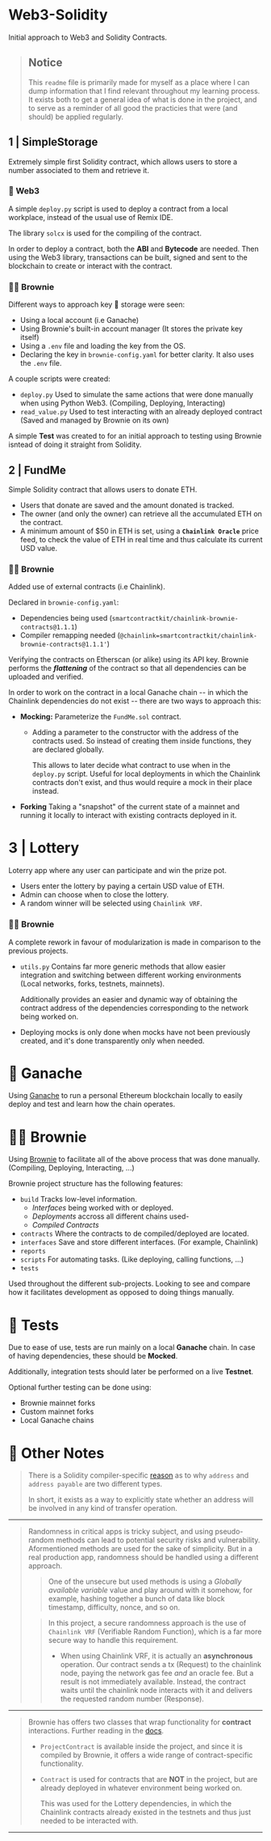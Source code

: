 # Web3-Solidity
Initial approach to Web3 and Solidity Contracts.

> ## Notice
> This `readme` file is primarily made for myself as a place where I can dump information that I find relevant throughout my learning process. It exists both to get a general idea of what is done in the project, and to serve as a reminder of all good the practicies that were (and should) be applied regularly.

## 1 | SimpleStorage
Extremely simple first Solidity contract, which allows users to store a number associated to them and retrieve it.

### 🐍 Web3
A simple ``deploy.py`` script is used to deploy a contract from a local workplace, instead of the usual use of Remix IDE.

The library ``solcx`` is used for the compiling of the contract. 

In order to deploy a contract, both the **ABI** and **Bytecode** are needed. Then using the Web3 library, transactions can be built, signed and sent to the blockchain to create or interact with the contract.

### 👩‍🍳 Brownie

Different ways to approach key 🔑 storage were seen: 
- Using a local account (i.e Ganache)
- Using Brownie's built-in account manager (It stores the private key itself)
- Using a `.env` file and loading the key from the OS.
- Declaring the key in `brownie-config.yaml` for better clarity. It also uses the `.env` file.

A couple scripts were created:
- `deploy.py` Used to simulate the same actions that were done manually when using Python Web3. (Compiling, Deploying, Interacting)
- `read_value.py` Used to test interacting with an already deployed contract (Saved and managed by Brownie on its own)
  
A simple **Test** was created to for an initial approach to testing using Brownie isntead of doing it straight from Solidity.

## 2 | FundMe
Simple Solidity contract that allows users to donate ETH. 
- Users that donate are saved and the amount donated is tracked.
- The owner (and only the owner) can retrieve all the accumulated ETH on the contract.
- A minimum amount of $50 in ETH is set, using a **``Chainlink Oracle``** price feed, to check the value of ETH in real time and thus calculate its current USD value.

### 👩‍🍳 Brownie
Added use of external contracts (i.e Chainlink).

Declared in `brownie-config.yaml`:
- Dependencies being used (`smartcontractkit/chainlink-brownie-contracts@1.1.1`)
- Compiler remapping needed (`@chainlink=smartcontractkit/chainlink-brownie-contracts@1.1.1'`)

Verifying the contracts on Etherscan (or alike) using its API key. Brownie performs the ***flattening*** of the contract so that all dependencies can be uploaded and verified.

In order to work on the contract in a local Ganache chain -- in which the Chainlink dependencies do not exist -- there are two ways to approach this:
- **Mocking:** Parameterize the `FundMe.sol` contract.
  - Adding a parameter to the constructor with the address of the contracts used. So instead of creating them inside functions, they are declared globally.

    This allows to later decide what contract to use when in the `deploy.py` script. Useful for local deployments in which the Chainlink contracts don't exist, and thus would require a mock in their place instead.

- **Forking** Taking a "snapshot" of the current state of a mainnet and running it locally to interact with existing contracts deployed in it. 

# 3 | Lottery 
Loterry app where any user can participate and win the prize pot.
- Users enter the lottery by paying a certain USD value of ETH.
- Admin can choose when to close the lottery.
- A random winner will be selected using ``Chainlink VRF``.

### 👩‍🍳 Brownie
A complete rework in favour of modularization is made in comparison to the previous projects.
- `utils.py` Contains far more generic methods that allow easier integration and switching between different working environments (Local networks, forks, testnets, mainnets).

  Additionally provides an easier and dynamic way of obtaining the contract address of the dependencies corresponding to the network being worked on.
- Deploying mocks is only done when mocks have not been previously created, and it's done transparently only when needed.

# 🍫 Ganache
Using [Ganache](https://trufflesuite.com/ganache/) to run a personal Ethereum blockchain locally to easily deploy and test and learn how the chain operates. 

# 👩‍🍳 Brownie
Using [Brownie](https://github.com/eth-brownie/brownie) to facilitate all of the above process that was done manually. (Compiling, Deploying, Interacting, ...)

Brownie project structure has the following features:
- `build` Tracks low-level information.
    - *Interfaces* being worked with or deployed.
    - *Deployments* accross all different chains used-
    - *Compiled Contracts*
- `contracts` Where the contracts to de compiled/deployed are located.
- `interfaces` Save and store different interfaces. (For example, Chainlink)
- `reports`
- `scripts` For automating tasks. (Like deploying, calling functions, ...)
- `tests` 

Used throughout the different sub-projects. Looking to see and compare how it facilitates development as opposed to doing things manually.

# 🧾 Tests
Due to ease of use, tests are run mainly on a local **Ganache** chain. In case of having dependencies, these should be **Mocked**.

Additionally, integration tests should later be performed on a live **Testnet**.

Optional further testing can be done using:
- Brownie mainnet forks
- Custom mainnet forks
- Local Ganache chains

# 👀 Other Notes
> There is a Solidity compiler-specific [reason](https://ethereum.stackexchange.com/a/64109) as to why `address` and `address payable` are two different types. 
>
> In short, it exists as a way to explicitly state whether an address will be involved in any kind of transfer operation. 
***
> Randomness in critical apps is tricky subject, and using pseudo-random methods can lead to potential security risks and vulnerability. Aformentioned methods are used for the sake of simplicity. But in a real production app, randomness should be handled using a different approach.  
>> One of the unsecure but used methods is using a *Globally available variable* value and play around with it somehow, for example, hashing together a bunch of data like block timestamp, difficulty, nonce, and so on.
>
>> In this project, a secure randomness approach is the use of `Chainlink VRF` (Verifiable Random Function), which is a far more secure way to handle this requirement. 
>>
>> - When using Chainlink VRF, it is actually an **asynchronous** operation. Our contract sends a tx (Request) to the chainlink node, paying the network gas fee *and* an oracle fee. But a result is not immediately available. Instead, the contract waits until the chainlink node interacts with it and delivers the requested random number (Response).
***
> Brownie has offers two classes that wrap functionality for **contract** interactions. 
> Further reading in the [docs](https://eth-brownie.readthedocs.io/en/stable/api-network.html?highlight=from_abi#brownie.network.contract.Contract).
> - `ProjectContract` is available inside the project, and since it is compiled by Brownie, it offers a wide range of contract-specific functionality.
> - `Contract` is used for contracts that are **NOT** in the project, but are already deployed in whatever environment being worked on.
> 
>   This was used for the Lottery dependencies, in which the Chainlink contracts already existed in the testnets and thus just needed to be interacted with. 
***